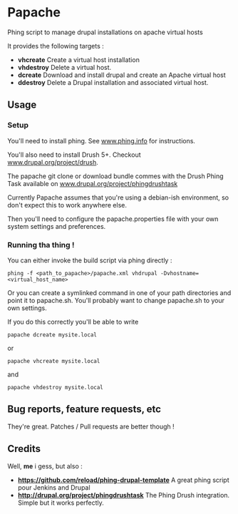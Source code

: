 # Papache

Phing script to manage drupal installations on apache virtual hosts

It provides the following targets :

*   **vhcreate**	Create a virtual host installation
*   **vhdestroy**	Delete a virtual host. 
*   **dcreate**		Download and install drupal and create an Apache virtual host
*   **ddestroy**	Delete a Drupal installation and associated virtual host. 

## Usage

### Setup

You'll need to install phing. See www.phing.info for instructions.

You'll also need to install Drush 5+. Checkout www.drupal.org/project/drush.

The papache git clone or download bundle commes with the Drush Phing Task available on www.drupal.org/project/phingdrushtask

Currently Papache assumes that you're using a debian-ish environment, so don't expect this to work anywhere else.

Then you'll need to configure the papache.properties file with your own system settings and preferences.

### Running tha thing !

You can either invoke the build script via phing directly :

    phing -f <path_to_papache>/papache.xml vhdrupal -Dvhostname=<virtual_host_name>

Or you can create a symlinked command in one of your path directories and point it to papache.sh. You'll probably want to change papache.sh to your own settings.

If you do this correctly you'll be able to write

    papache dcreate mysite.local

or

    papache vhcreate mysite.local

and

    papache vhdestroy mysite.local


## Bug reports, feature requests, etc

They're great. Patches / Pull requests are better though !


## Credits

Well, **me** i gess, but also :

* **https://github.com/reload/phing-drupal-template**
    A great phing script pour Jenkins and Drupal
* **http://drupal.org/project/phingdrushtask**
    The Phing Drush integration. Simple but it works perfectly.

